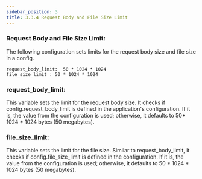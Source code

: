 ```yaml
---
sidebar_position: 3
title: 3.3.4 Request Body and File Size Limit
---
```


### Request Body and File Size Limit:

The following configuration sets limits for the request body size and file size in a config.

```
request_body_limit:  50 * 1024 * 1024
file_size_limit : 50 * 1024 * 1024

```

### request_body_limit:

This variable sets the limit for the request body size. It checks if config.request_body_limit is defined in the application's configuration. If it is, the value from the configuration is used; otherwise, it defaults to 50* 1024 * 1024 bytes (50 megabytes).

### file_size_limit:

This variable sets the limit for the file size. Similar to request_body_limit, it checks if config.file_size_limit is defined in the configuration. If it is, the value from the configuration is used; otherwise, it defaults to 50 * 1024 * 1024 bytes (50 megabytes).